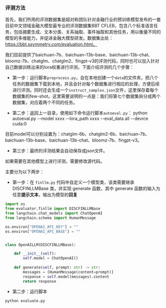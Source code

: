### 评测方法

首先，我们所用的评测数据集是超对称团队针对金融行业的预训练模型发布的一套目前中文领域金融大模型最专业的评测数据集BBT CFLEB，包含八个标准语言任务，包括摘要生成、文本分类、关系抽取、事件抽取和其他任务，用以衡量不同的模型的多维能力，并促进金融大模型研发。数据集出处：https://bbt.ssymmetry.com/evaluation.html。

我们目前提供了baichuan-7b、baichuan-13b-base、baichuan-13b-chat、bloomz-7b、chatglm、chatglm2、fingpt-v3的评测代码，同时也可以加入针对自己数据训练出来的lora权重进行评测。下面介绍评测的几个步骤：

- 第一步：运行脚本`preprocess.py`，会在本地创建一个`data`的文件夹，把八个任务的数据集下载到本地，并且会针对每个数据集进行相应的处理，方便后续进行评测。同时还会生成一个`instruct_samples.json`文件，这里保存着每个数据集的few-shot。这里需要说明的一点是：我们将第七个数据集拆分成两个数据集，对应着两个不同的任务。

- 第二步：返回上一目录，使用如下命令运行脚本`autoeval.py`：
python autoeval.py --model xxxx --lora_path xxxx --eval_data all --device cuda:0

目前model可以分别设置为：chatglm-6b、chatglm2-6b、baichuan-7b、baichuan-13b-base、baichuan-13b-chat、bloomz-7b、fingpt-v3。

- 第三步：最终的评测结果会自动保存成json文件。


如果需要在其他模型上进行评测，需要修改源代码。

主要分为以下两步：

- 第一步：在 `finllm.py` 代码中自定义一个模型类，该类需要继承 DISCFINLLMBase 类，并实现 generate 函数，其中 generate 函数的输入为任意**提示文本**，输出为模型的**回复**

```python
import os
from evaluator.finllm import DISCFINLLMBase
from langchain.chat_models import ChatOpenAI
from langchain.schema import HumanMessage

os.environ["OPENAI_API_KEY"] = ""
os.environ["OPENAI_API_BASE"] = ""


class OpenAILLM(DISCFINLLMBase):

    def __init__(self):
        self.model = ChatOpenAI()
    
    def generate(self, prompt: str) -> str:
        messages = [HumanMessage(content=prompt)]
        response = self.model(messages).content
        return response
```

- 第二步：运行脚本

```shell
python evaluate.py 
```

